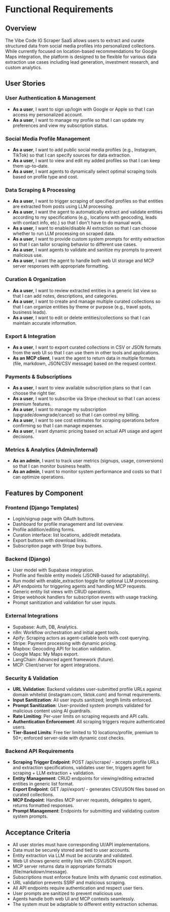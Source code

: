 # Functional Requirements

## Overview
The Vibe Code IG Scraper SaaS allows users to extract and curate structured data from social media profiles into personalized collections. While currently focused on location-based recommendations for Google Maps integration, the platform is designed to be flexible for various data extraction use cases including lead generation, investment research, and custom analytics.

## User Stories

### User Authentication & Management
- **As a user**, I want to sign up/login with Google or Apple so that I can access my personalized account.
- **As a user**, I want to manage my profile so that I can update my preferences and view my subscription status.

### Social Media Profile Management
- **As a user**, I want to add public social media profiles (e.g., Instagram, TikTok) so that I can specify sources for data extraction.
- **As a user**, I want to view and edit my added profiles so that I can keep them up-to-date.
- **As a user**, I want agents to dynamically select optimal scraping tools based on profile type and cost.

### Data Scraping & Processing
- **As a user**, I want to trigger scraping of specified profiles so that entities are extracted from posts using LLM processing.
- **As a user**, I want the agent to automatically extract and validate entities according to my specifications (e.g., locations with geocoding, leads with contact info, etc.) so that I don't have to do manual work.
- **As a user**, I want to enable/disable AI extraction so that I can choose whether to run LLM processing on scraped data.
- **As a user**, I want to provide custom system prompts for entity extraction so that I can tailor scraping behavior to different use cases.
- **As a user**, I want agents to validate and sanitize my prompts to prevent malicious use.
- **As a user**, I want the agent to handle both web UI storage and MCP server responses with appropriate formatting.

### Curation & Organization
- **As a user**, I want to review extracted entities in a generic list view so that I can add notes, descriptions, and categories.
- **As a user**, I want to create and manage multiple curated collections so that I can organize entities by theme or purpose (e.g., travel spots, business leads).
- **As a user**, I want to edit or delete entities/collections so that I can maintain accurate information.

### Export & Integration
- **As a user**, I want to export curated collections in CSV or JSON formats from the web UI so that I can use them in other tools and applications.
- **As an MCP client**, I want the agent to return data in multiple formats (file, markdown, JSON/CSV message) based on the request context.

### Payments & Subscriptions
- **As a user**, I want to view available subscription plans so that I can choose the right tier.
- **As a user**, I want to subscribe via Stripe checkout so that I can access premium features.
- **As a user**, I want to manage my subscription (upgrade/downgrade/cancel) so that I can control my billing.
- **As a user**, I want to see cost estimates for scraping operations before confirming so that I can manage expenses.
- **As a user**, I want dynamic pricing based on actual API usage and agent decisions.

### Metrics & Analytics (Admin/Internal)
- **As an admin**, I want to track user metrics (signups, usage, conversions) so that I can monitor business health.
- **As an admin**, I want to monitor system performance and costs so that I can optimize operations.

## Features by Component

### Frontend (Django Templates)
- Login/signup page with OAuth buttons.
- Dashboard for profile management and list overview.
- Profile addition/editing forms.
- Curation interface: list locations, add/edit metadata.
- Export buttons with download links.
- Subscription page with Stripe buy buttons.

### Backend (Django)
- User model with Supabase integration.
- Profile and flexible entity models (JSONB-based for adaptability).
- Run model with enable_extraction toggle for optional LLM processing.
- API endpoints for triggering agents and handling MCP requests.
- Generic entity list views with CRUD operations.
- Stripe webhook handlers for subscription events with usage tracking.
- Prompt sanitization and validation for user inputs.

### External Integrations
- Supabase: Auth, DB, Analytics.
- n8n: Workflow orchestration and initial agent tools.
- Apify: Scraping actors as agent-callable tools with cost querying.
- Stripe: Payment processing with dynamic pricing.
- Mapbox: Geocoding API for location validation.
- Google Maps: My Maps export.
- LangChain: Advanced agent framework (future).
- MCP: Client/server for agent integrations.

### Security & Validation
- **URL Validation**: Backend validates user-submitted profile URLs against domain whitelist (instagram.com, tiktok.com) and format requirements.
- **Input Sanitization**: All user inputs sanitized; length limits enforced.
- **Prompt Sanitization**: User-provided system prompts validated for malicious content using AI guardrails.
- **Rate Limiting**: Per-user limits on scraping requests and API calls.
- **Authentication Enforcement**: All scraping triggers require authenticated users.
- **Tier-Based Limits**: Free tier limited to 10 locations/profile, premium to 50+; enforced server-side with dynamic cost checks.

### Backend API Requirements
- **Scraping Trigger Endpoint**: POST /api/scrape/ - accepts profile URLs and extraction specifications, validates user tier, triggers agent for scraping + LLM extraction + validation.
- **Entity Management**: CRUD endpoints for viewing/editing extracted entities in generic list format.
- **Export Endpoint**: GET /api/export/ - generates CSV/JSON files based on curated collections.
- **MCP Endpoint**: Handles MCP server requests, delegates to agent, returns formatted responses.
- **Prompt Management**: Endpoints for submitting and validating custom system prompts.

## Acceptance Criteria
- All user stories must have corresponding UI/API implementations.
- Data must be securely stored and tied to user accounts.
- Entity extraction via LLM must be accurate and validated.
- Web UI shows generic entity lists with CSV/JSON export.
- MCP server returns data in appropriate formats (file/markdown/message).
- Subscriptions must enforce feature limits with dynamic cost estimation.
- URL validation prevents SSRF and malicious scraping.
- All API endpoints require authentication and respect user tiers.
- User prompts are sanitized to prevent malicious use.
- Agents handle both web UI and MCP contexts seamlessly.
- The system must be adaptable to different entity extraction schemas.